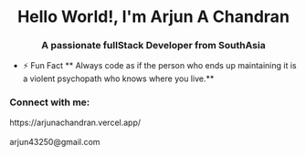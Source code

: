 <h1 align="center">Hello World!, I'm Arjun A Chandran</h1>
<h3 align="center">A passionate fullStack Developer from SouthAsia</h3>

- ⚡ Fun Fact ** Always code as if the person who ends up maintaining it is a violent psychopath who knows where you live.**

<h3 align="left">Connect with me:</h3>
https://arjunachandran.vercel.app/<br></br>
arjun43250@gmail.com
<p align="left">
</p>



